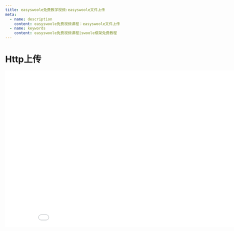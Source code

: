 ```yaml
---
title: easyswoole免费教学视频:easyswoole文件上传
meta:
  - name: description
    content: easyswoole免费视频课程：easyswoole文件上传
  - name: keywords
    content: easyswoole免费视频课程|swoole框架免费教程
---
```

# Http上传
<div>
    <iframe id="videoFrame" src="//player.bilibili.com/player.html?bvid=BV1UP41187vF" scrolling="no" border="0" frameborder="no" framespacing="0" allowfullscreen="true" width="900px" height="500px"></iframe>
</div>

